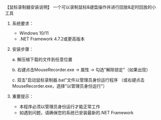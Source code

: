 【鼠标录制器安装说明】
一个可以录制鼠标&键盘操作并进行回放&定时回放的小工具
1. 系统要求：
   - Windows 10/11
   - .NET Framework 4.7.2或更高版本

2. 安装步骤：

   a. 解压缩下载的文件到任意位置

   b. 右键点击MouseRecorder.exe → 属性 → 勾选"解除锁定"（如果出现）

   c. 双击"启动鼠标录制器.bat"文件以管理员身份运行程序
      （或右键点击MouseRecorder.exe，选择"以管理员身份运行"）
   
4. 重要提示：
   - 本程序必须以管理员身份运行才能正常工作
   - 如遇到问题，请确保您的系统已安装最新的.NET Framework
